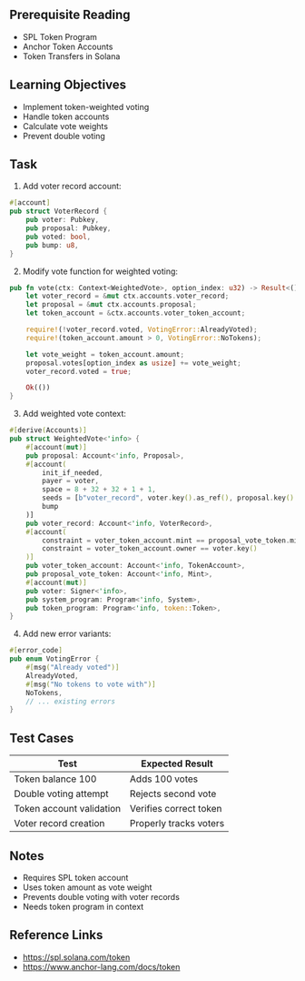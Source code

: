 ## Prerequisite Reading
- SPL Token Program
- Anchor Token Accounts
- Token Transfers in Solana

## Learning Objectives
- Implement token-weighted voting
- Handle token accounts
- Calculate vote weights
- Prevent double voting

## Task
1. Add voter record account:
```rust
#[account]
pub struct VoterRecord {
    pub voter: Pubkey,
    pub proposal: Pubkey,
    pub voted: bool,
    pub bump: u8,
}
```

2. Modify vote function for weighted voting:
```rust
pub fn vote(ctx: Context<WeightedVote>, option_index: u32) -> Result<()> {
    let voter_record = &mut ctx.accounts.voter_record;
    let proposal = &mut ctx.accounts.proposal;
    let token_account = &ctx.accounts.voter_token_account;

    require!(!voter_record.voted, VotingError::AlreadyVoted);
    require!(token_account.amount > 0, VotingError::NoTokens);

    let vote_weight = token_account.amount;
    proposal.votes[option_index as usize] += vote_weight;
    voter_record.voted = true;

    Ok(())
}
```

3. Add weighted vote context:
```rust
#[derive(Accounts)]
pub struct WeightedVote<'info> {
    #[account(mut)]
    pub proposal: Account<'info, Proposal>,
    #[account(
        init_if_needed,
        payer = voter,
        space = 8 + 32 + 32 + 1 + 1,
        seeds = [b"voter_record", voter.key().as_ref(), proposal.key().as_ref()],
        bump
    )]
    pub voter_record: Account<'info, VoterRecord>,
    #[account(
        constraint = voter_token_account.mint == proposal_vote_token.mint,
        constraint = voter_token_account.owner == voter.key()
    )]
    pub voter_token_account: Account<'info, TokenAccount>,
    pub proposal_vote_token: Account<'info, Mint>,
    #[account(mut)]
    pub voter: Signer<'info>,
    pub system_program: Program<'info, System>,
    pub token_program: Program<'info, token::Token>,
}
```

4. Add new error variants:
```rust
#[error_code]
pub enum VotingError {
    #[msg("Already voted")]
    AlreadyVoted,
    #[msg("No tokens to vote with")]
    NoTokens,
    // ... existing errors
}
```

## Test Cases
| Test | Expected Result |
|------|-----------------|
| Token balance 100 | Adds 100 votes |
| Double voting attempt | Rejects second vote |
| Token account validation | Verifies correct token |
| Voter record creation | Properly tracks voters |

## Notes
- Requires SPL token account
- Uses token amount as vote weight
- Prevents double voting with voter records
- Needs token program in context

## Reference Links
- https://spl.solana.com/token
- https://www.anchor-lang.com/docs/token
